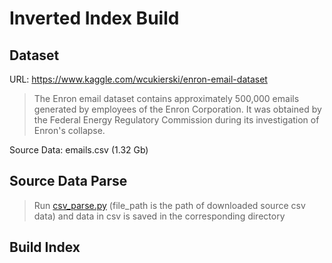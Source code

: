 # Inverted Index Build

## Dataset

URL: https://www.kaggle.com/wcukierski/enron-email-dataset

> The Enron email dataset contains approximately 500,000 emails generated by employees of the Enron Corporation. It was obtained by the Federal Energy Regulatory Commission during its investigation of Enron's collapse.

Source Data: emails.csv (1.32 Gb)

## Source Data Parse

> Run [csv_parse.py](csv_parse.py) (file_path is the path of downloaded source csv data) and data in csv is saved in the corresponding directory

## Build Index